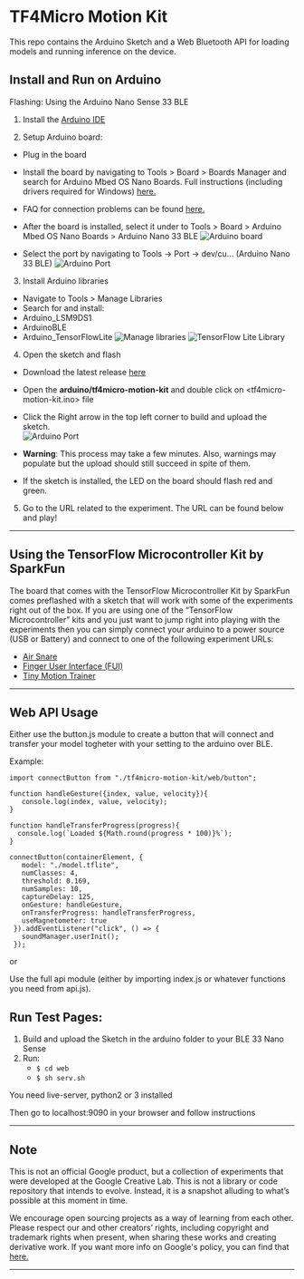 # TF4Micro Motion Kit

This repo contains the Arduino Sketch and a Web Bluetooth API for loading models and running inference on the device.

## Install and Run on Arduino

Flashing: Using the Arduino Nano Sense 33 BLE

1. Install the [Arduino IDE ](https://www.arduino.cc/en/software "Arduino IDE")

2. Setup Arduino board:
-  Plug in the board
- Install the board by navigating to Tools > Board > Boards Manager and search for  Arduino Mbed OS Nano Boards. Full instructions (including drivers required for Windows) [here.](https://www.arduino.cc/en/Guide/NANO33BLESense/ "Arduino Guide")
- FAQ for connection problems can be found [here.](https://github.com/tinyMLx/appendix/blob/main/ArduinoFAQ.md "Arduino Guide") 
- After the board is installed, select it under to Tools > Board >  Arduino Mbed OS Nano Boards > Arduino Nano 33 BLE
![Arduino board](/readme_images/board.png)

- Select the port by navigating to Tools -> Port -> dev/cu... (Arduino Nano 33 BLE)
![Arduino Port](/readme_images/port.png)


3. Install Arduino libraries 
-  Navigate to Tools > Manage Libraries
- Search for and install:
- Arduino_LSM9DS1
- ArduinoBLE
- Arduino_TensorFlowLite
![Manage libraries](/readme_images/library.png)
![TensorFlow Lite Library](/readme_images/tflib.png)



4. Open the sketch and flash
- Download the latest release [here](https://github.com/googlecreativelab/tf4micro-motion-kit/releases/latest)
- Open the **arduino/tf4micro-motion-kit** <folder> and double click on <tf4micro-motion-kit.ino> file
- Click the Right arrow in the top left corner to build and upload the sketch.  
![Arduino Port](/readme_images/buttons.png)
 

- **Warning**: This process may take a few minutes. Also, warnings may populate but the upload should still succeed in spite of them.
- If the sketch is installed, the LED on the board should flash red and green. 


5. Go to the URL related to the experiment. The URL can be found below and play!

----

## Using the TensorFlow Microcontroller Kit by SparkFun
 
The board that comes with the TensorFlow Microcontroller Kit by SparkFun comes preflashed with a sketch that will work with some of the experiments right out of the box. If you are using one of the “TensorFlow Microcontroller” kits and you just want to jump right into playing with the experiments then you can simply connect your arduino to a power source (USB or Battery) and connect to one of the following experiment URLs:
- [Air Snare](https://experiments.withgoogle.com/air-snare/view "Air Snare")
- [Finger User Interface (FUI)](https://experiments.withgoogle.com/finger-user-interface/view "FUI")
- [Tiny Motion Trainer](https://experiments.withgoogle.com/tiny-motion-trainer/view "Tiny Motion Trainer")
----

## Web API Usage

Either use the button.js module to create a button that will connect and transfer your model togheter with your setting to the arduino over BLE.

Example:
```
import connectButton from "./tf4micro-motion-kit/web/button";

function handleGesture({index, value, velocity}){
   console.log(index, value, velocity);
}

function handleTransferProgress(progress){
  console.log(`Loaded ${Math.round(progress * 100)}%`);
}

connectButton(containerElement, {
   model: "./model.tflite",
   numClasses: 4,
   threshold: 0.169,
   numSamples: 10,
   captureDelay: 125,
   onGesture: handleGesture,
   onTransferProgress: handleTransferProgress,
   useMagnetometer: true
 }).addEventListener("click", () => {
   soundManager.userInit();
 });
```
or

Use the full api module (either by importing index.js or whatever functions you need from api.js).

## Run Test Pages:
1. Build and upload the Sketch in the arduino folder to your BLE 33 Nano Sense
2. Run: 
    * `$ cd web`
    * `$ sh serv.sh`

You need live-server, python2 or 3 installed

Then go to localhost:9090 in your browser and follow instructions

----

## Note

This is not an official Google product, but a collection of experiments that were developed at the Google Creative Lab. This is not a library or code repository that intends to evolve. Instead, it is a snapshot alluding to what’s possible at this moment in time.

We encourage open sourcing projects as a way of learning from each other. Please respect our and other creators’ rights, including copyright and trademark rights when present, when sharing these works and creating derivative work. If you want more info on Google's policy, you can find that [here.](https://about.google/brand-resource-center/ "Google Brand Resource Center")

----
